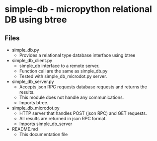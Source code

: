 # simple-db - micropython relational DB using btree

## Files

- simple_db.py
  - Provides a relational type database interface using btree
- simple_db_client.py
  - simple_db interface to a remote server.
  - Function call are the same as simple_db.py
  - Tested with simple_db_microdot.py server.
- simple_db_server.py
  - Accepts json RPC requests database requests and returns the results.
  - This module does not handle any communications.
  - Imports btree.
- simple_db_microdot.py
  - HTTP server that handles POST (json RPC) and GET requests.
  - All results are returned in json RPC format. 
  - Imports simple_db_server
- README.md
  - This documentation file